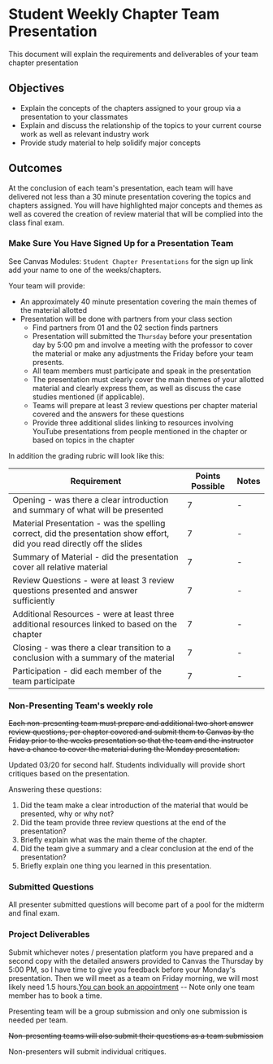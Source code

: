 # Student Weekly Chapter Team Presentation

This document will explain the requirements and deliverables of your team chapter presentation

## Objectives

* Explain the concepts of the chapters assigned to your group via a presentation to your classmates
* Explain and discuss the relationship of the topics to your current course work as well as relevant industry work
* Provide study material to help solidify major concepts

## Outcomes

At the conclusion of each team's presentation, each team will have delivered not less than a 30 minute presentation covering the topics and chapters assigned. You will have highlighted major concepts and themes as well as covered the creation of review material that will be complied into the class final exam.

### Make Sure You Have Signed Up for a Presentation Team

See Canvas Modules: `Student Chapter Presentations` for the sign up link add your name to one of the weeks/chapters.

Your team will provide:

* An approximately 40 minute presentation covering the main themes of the material allotted
* Presentation will be done with partners from your class section
  * Find partners from 01 and the 02 section finds partners
  * Presentation will submitted the `Thursday` before your presentation day by 5:00 pm and involve a meeting with the professor to cover the material or make any adjustments the Friday before your team presents.
  * All team members must participate and speak in the presentation
  * The presentation must clearly cover the main themes of your allotted material and clearly express them, as well as discuss the case studies mentioned (if applicable).
  * Teams will prepare at least 3 review questions per chapter material covered and the answers for these questions
  * Provide three additional slides linking to resources involving YouTube presentations from people mentioned in the chapter or based on topics in the chapter

In addition the grading rubric will look like this:

Requirement | Points Possible | Notes |
----------|------|------
Opening - was there a clear introduction and summary of what will be presented | 7 | -
Material Presentation - was the spelling correct, did the presentation show effort, did you read directly off the slides | 7 | -
Summary of Material - did the presentation cover all relative material | 7 | -
Review Questions - were at least 3 review questions presented and answer sufficiently | 7 | -
Additional Resources - were at least three additional resources linked to based on the chapter | 7 | -
Closing - was there a clear transition to a conclusion with a summary of the material | 7 | -
Participation - did each member of the team participate | 7 | -

### Non-Presenting Team's weekly role

~~Each non-presenting team must prepare and additional two short answer review questions, per chapter covered and submit them to Canvas by the Friday prior to the weeks presentation so that the team and the instructor have a chance to cover the material during the Monday presentation.~~

Updated 03/20 for second half. Students individually will provide short critiques based on the presentation.

Answering these questions:

1) Did the team make a clear introduction of the material that would be presented, why or why not?
1) Did the team provide three review questions at the end of the presentation?
1) Briefly explain what was the main theme of the chapter.
1) Did the team give a summary and a clear conclusion at the end of the presentation?
1) Briefly explain one thing you learned in this presentation.

### Submitted Questions

All presenter submitted questions will become part of a pool for the midterm and final exam.

### Project Deliverables

Submit whichever notes / presentation platform you have prepared and a second copy with the detailed answers provided to Canvas the Thursday by 5:00 PM, so I have time to give you feedback before your Monday's presentation. Then we will meet as a team on Friday morning, we will most likely need 1.5 hours.[You can book an appointment](https://outlook.office.com/bookwithme/user/c0947acc2b7040bbab5c8c289e3d4a83@iit.edu?anonymous&ep=plink "Instructor Booking App") -- Note only one team member has to book a time.

Presenting team will be a group submission and only one submission is needed per team.

~~Non-presenting teams will also submit their questions as a team submission~~ 

Non-presenters will submit individual critiques.  
